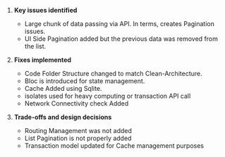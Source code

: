 1. **Key issues identified**
    - Large chunk of data passing via API. In terms, creates Pagination issues.
    - UI Side Pagination added but the previous data was removed from the list.

2. **Fixes implemented**
    - Code Folder Structure changed to match Clean-Architecture.
    - Bloc is introduced for state management.
    - Cache Added using Sqlite.
    - isolates used for heavy computing or transaction API call
    - Network Connectivity check Added

3. **Trade-offs and design decisions**
    - Routing Management was not added
    - List Pagination is not properly added
    - Transaction model updated for Cache management purposes
